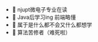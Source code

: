 - 👋 njupt微电子专业在读
- 👀 Java后学习ing 前端略懂
- 🌱 属于是什么都不会又什么都想学
- 💞️ 算法苦修者（难死啦）

<!---
lijuntu/lijuntu is a ✨ special ✨ repository because its `README.md` (this file) appears on your GitHub profile.
You can click the Preview link to take a look at your changes.
--->
